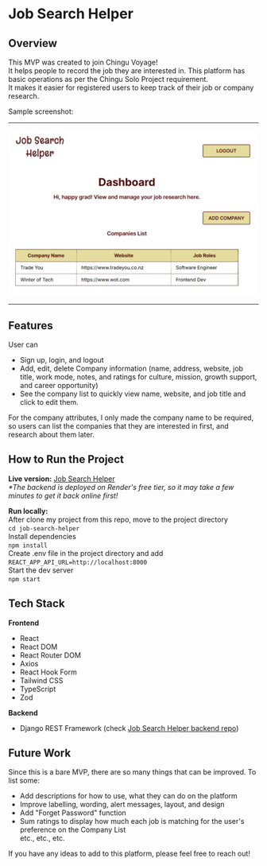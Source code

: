 # Job Search Helper

## Overview

This MVP was created to join Chingu Voyage!  
It helps people to record the job they are interested in.
This platform has basic operations as per the Chingu Solo Project requirement.  
It makes it easier for registered users to keep track of their job or company research.

Sample screenshot:

<hr>

![Dashboard Preview](./assets/dashboard_jsh.png)

<hr>

## Features

User can

- Sign up, login, and logout
- Add, edit, delete Company information (name, address, website, job title, work mode, notes, and ratings for culture, mission, growth support, and career opportunity)
- See the company list to quickly view name, website, and job title and click to edit them.

For the company attributes, I only made the company name to be required, so users can list the companies that they are interested in first, and research about them later.

## How to Run the Project

**Live version:** [Job Search Helper](https://your-job-search-helper.vercel.app/)  
_\*The backend is deployed on Render's free tier, so it may take a few minutes to get it back online first!_

**Run locally:**  
After clone my project from this repo, move to the project directory  
`cd job-search-helper`  
Install dependencies  
`npm install`  
Create .env file in the project directory and add  
`REACT_APP_API_URL=http://localhost:8000`  
Start the dev server  
`npm start`

## Tech Stack

**Frontend**

- React
- React DOM
- React Router DOM
- Axios
- React Hook Form
- Tailwind CSS
- TypeScript
- Zod

**Backend**

- Django REST Framework (check [Job Search Helper backend repo](https://github.com/AkoKBIkeda/job-search-helper-backend))

## Future Work

Since this is a bare MVP, there are so many things that can be improved. To list some:

- Add descriptions for how to use, what they can do on the platform
- Improve labelling, wording, alert messages, layout, and design
- Add "Forget Password" function
- Sum ratings to display how much each job is matching for the user's preference on the Company List  
  etc., etc., etc.

If you have any ideas to add to this platform, please feel free to reach out!
